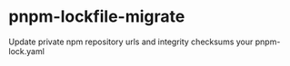 # pnpm-lockfile-migrate
Update private npm repository urls and integrity checksums your pnpm-lock.yaml
